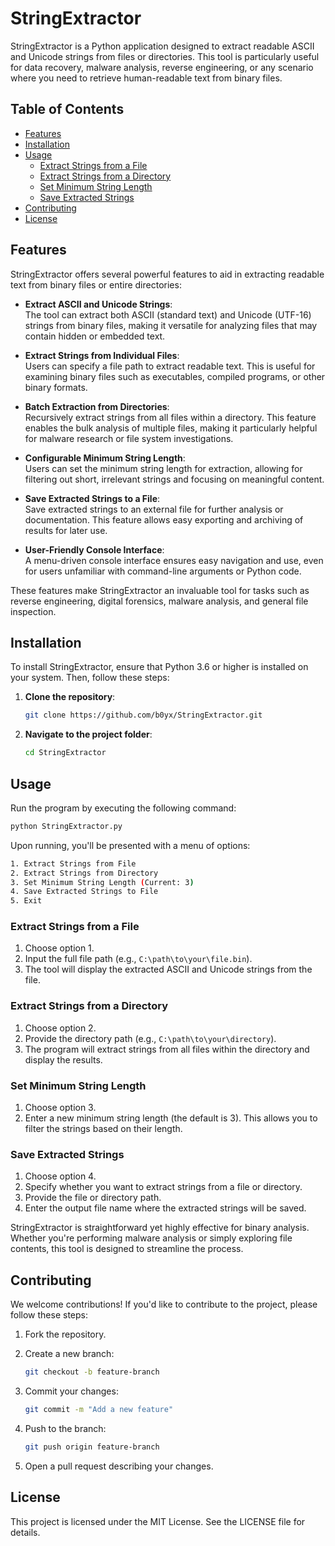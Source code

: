 # StringExtractor

StringExtractor is a Python application designed to extract readable ASCII and Unicode strings from files or directories. This tool is particularly useful for data recovery, malware analysis, reverse engineering, or any scenario where you need to retrieve human-readable text from binary files.

## Table of Contents

- [Features](#features)
- [Installation](#installation)
- [Usage](#usage)
  - [Extract Strings from a File](#extract-strings-from-a-file)
  - [Extract Strings from a Directory](#extract-strings-from-a-directory)
  - [Set Minimum String Length](#set-minimum-string-length)
  - [Save Extracted Strings](#save-extracted-strings)
- [Contributing](#contributing)
- [License](#license)

## Features

StringExtractor offers several powerful features to aid in extracting readable text from binary files or entire directories:

- **Extract ASCII and Unicode Strings**:  
  The tool can extract both ASCII (standard text) and Unicode (UTF-16) strings from binary files, making it versatile for analyzing files that may contain hidden or embedded text.

- **Extract Strings from Individual Files**:  
  Users can specify a file path to extract readable text. This is useful for examining binary files such as executables, compiled programs, or other binary formats.

- **Batch Extraction from Directories**:  
  Recursively extract strings from all files within a directory. This feature enables the bulk analysis of multiple files, making it particularly helpful for malware research or file system investigations.

- **Configurable Minimum String Length**:  
  Users can set the minimum string length for extraction, allowing for filtering out short, irrelevant strings and focusing on meaningful content.

- **Save Extracted Strings to a File**:  
  Save extracted strings to an external file for further analysis or documentation. This feature allows easy exporting and archiving of results for later use.

- **User-Friendly Console Interface**:  
  A menu-driven console interface ensures easy navigation and use, even for users unfamiliar with command-line arguments or Python code.

These features make StringExtractor an invaluable tool for tasks such as reverse engineering, digital forensics, malware analysis, and general file inspection.

## Installation

To install StringExtractor, ensure that Python 3.6 or higher is installed on your system. Then, follow these steps:

1. **Clone the repository**:

   ```bash
   git clone https://github.com/b0yx/StringExtractor.git
   ```

2. **Navigate to the project folder**:

   ```bash
   cd StringExtractor
   ```

## Usage

Run the program by executing the following command:

```bash
python StringExtractor.py
```

Upon running, you'll be presented with a menu of options:

```bash
1. Extract Strings from File
2. Extract Strings from Directory
3. Set Minimum String Length (Current: 3)
4. Save Extracted Strings to File
5. Exit
```

### Extract Strings from a File

1. Choose option 1.
2. Input the full file path (e.g., `C:\path\to\your\file.bin`).
3. The tool will display the extracted ASCII and Unicode strings from the file.

### Extract Strings from a Directory

1. Choose option 2.
2. Provide the directory path (e.g., `C:\path\to\your\directory`).
3. The program will extract strings from all files within the directory and display the results.

### Set Minimum String Length

1. Choose option 3.
2. Enter a new minimum string length (the default is 3). This allows you to filter the strings based on their length.

### Save Extracted Strings

1. Choose option 4.
2. Specify whether you want to extract strings from a file or directory.
3. Provide the file or directory path.
4. Enter the output file name where the extracted strings will be saved.

StringExtractor is straightforward yet highly effective for binary analysis. Whether you're performing malware analysis or simply exploring file contents, this tool is designed to streamline the process.

## Contributing

We welcome contributions! If you'd like to contribute to the project, please follow these steps:

1. Fork the repository.
2. Create a new branch:

   ```bash
   git checkout -b feature-branch
   ```

3. Commit your changes:

   ```bash
   git commit -m "Add a new feature"
   ```

4. Push to the branch:

   ```bash
   git push origin feature-branch
   ```

5. Open a pull request describing your changes.

## License

This project is licensed under the MIT License. See the LICENSE file for details.
